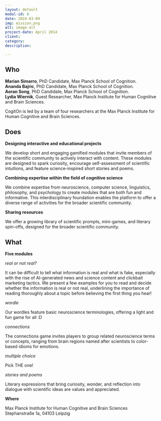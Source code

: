 ```yaml
---
layout: default
modal-id: 6
date: 2024-03-09
img: mission.png
alt: image-alt
project-date: April 2014
client: 
category:
description: 

---
```


## Who

**Marian Simarro**, PhD Candidate, Max Planck School of Cognition.  
**Ananda Bajric**, PhD Candidate, Max Planck School of Cognition.  
**Aoran Song**, PhD Candidate, Max Planck School of Cognition.  
**Lydia Wiernik**, Guest Researcher, Max Planck Institute for Human Cognitive and Brain Sciences.  

CogitOn is led by a team of four researchers at the Max Planck Institute for Human Cognitive and Brain Sciences.

## Does

**Designing interactive and educational projects**  

We develop short and engaging gamified modules that invite members of the scientific community to actively interact with content. These modules are designed to spark curiosity, encourage self-assessment of scientific intuitions, and feature science-inspired short stories and poems.

**Combining expertise within the field of cognitive science**

We combine expertise from neuroscience, computer science, linguistics, philosophy, and psychology to create modules that are both fun and informative. This interdisciplinary foundation enables the platform to offer a diverse range of activities for the broader scientific community.

**Sharing resources**

We offer a growing library of scientific prompts, mini-games, and literary spin-offs, designed for the broader scientific community.

## What

**Five modules**

*real or not real?*

It can be difficult to tell what information is real and what is fake, especially with the rise of AI-generated news and science content and clickbait marketing tactics. We present a few examples for you to read and decide whether the information is real or not real, underlining the importance of reading thoroughly about a topic before believing the first thing you hear!

*wordle*

Our wordles feature basic neuroscience terminologies, offering a light and fun game for all :D

*connections*

The connections game invites players to group related neuroscience terms or concepts, ranging from brain regions named after scientists to color-based idioms for emotions. 

*multiple choice*

Pick THE one!

*stories and poems*

Literary expressions that bring curiosity, wonder, and reflection into dialogue with scientific ideas are values and appreciated.

**Where**

Max Planck Institute for Human Cognitive and Brain Sciences
Stephanstraße 1a, 04103 Leipzig
